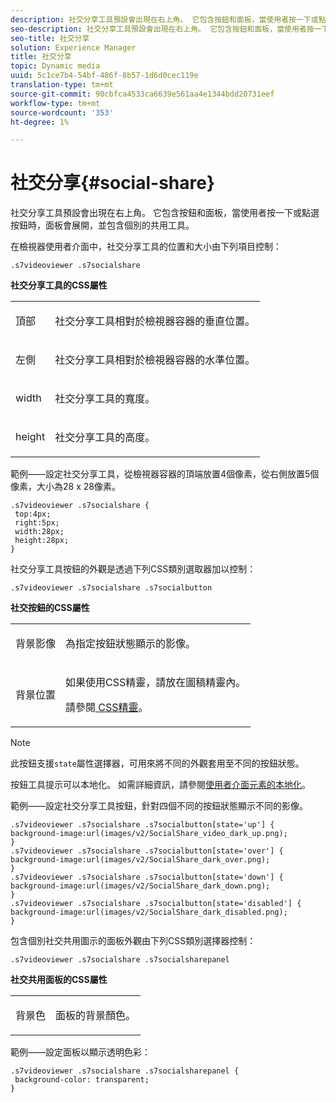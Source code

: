 ```yaml
---
description: 社交分享工具預設會出現在右上角。 它包含按鈕和面板，當使用者按一下或點選按鈕時，面板會展開，並包含個別的共用工具。
seo-description: 社交分享工具預設會出現在右上角。 它包含按鈕和面板，當使用者按一下或點選按鈕時，面板會展開，並包含個別的共用工具。
seo-title: 社交分享
solution: Experience Manager
title: 社交分享
topic: Dynamic media
uuid: 5c1ce7b4-54bf-486f-8b57-1d6d0cec119e
translation-type: tm+mt
source-git-commit: 90cbfca4533ca6639e561aa4e1344bdd20731eef
workflow-type: tm+mt
source-wordcount: '353'
ht-degree: 1%

---
```



# 社交分享{#social-share}

社交分享工具預設會出現在右上角。 它包含按鈕和面板，當使用者按一下或點選按鈕時，面板會展開，並包含個別的共用工具。

<!--<a id="section_061E550C1C1D4DB2BD663A898895B38C"></a>-->

在檢視器使用者介面中，社交分享工具的位置和大小由下列項目控制：

```
.s7videoviewer .s7socialshare
```

**社交分享工具的CSS屬性**

<table id="table_C48C56E696304C9BAFEE71BA9EA9A174"> 
 <tbody> 
  <tr> 
   <td colname="col1"> <p> <span class="codeph"> 頂部 </span> </p> </td> 
   <td colname="col2"> <p> 社交分享工具相對於檢視器容器的垂直位置。 </p> </td> 
  </tr> 
  <tr> 
   <td colname="col1"> <p> <span class="codeph"> 左側 </span> </p> </td> 
   <td colname="col2"> <p> 社交分享工具相對於檢視器容器的水準位置。 </p> </td> 
  </tr> 
  <tr> 
   <td colname="col1"> <p> <span class="codeph"> width </span> </p> </td> 
   <td colname="col2"> <p> 社交分享工具的寬度。 </p> </td> 
  </tr> 
  <tr> 
   <td colname="col1"> <p> <span class="codeph"> height </span> </p> </td> 
   <td colname="col2"> <p>社交分享工具的高度。 </p> </td> 
  </tr> 
 </tbody> 
</table>

範例——設定社交分享工具，從檢視器容器的頂端放置4個像素，從右側放置5個像素，大小為28 x 28像素。

```
.s7videoviewer .s7socialshare { 
 top:4px; 
 right:5px; 
 width:28px; 
 height:28px; 
}
```

社交分享工具按鈕的外觀是透過下列CSS類別選取器加以控制：

```
.s7videoviewer .s7socialshare .s7socialbutton
```

**社交按鈕的CSS屬性**

<table id="table_A18B6978EC304C378F5FE92DD44D138D"> 
 <tbody> 
  <tr> 
   <td colname="col1"> <p> <span class="codeph"> 背景影像  </span> </p> </td> 
   <td colname="col2"> <p> 為指定按鈕狀態顯示的影像。 </p> </td> 
  </tr> 
  <tr> 
   <td colname="col1"> <p> <span class="codeph"> 背景位置  </span> </p> </td> 
   <td colname="col2"> <p> 如果使用CSS精靈，請放在圖稿精靈內。 </p> <p>請參閱<a href="../../../c-html5-s7-aem-asset-viewers/c-html5-video-reference/c-html5-video-viewer-20-customizingviewer/c-html5-video-viewer-20-customizingviewer.md#section-9b6d8d601cb441d08214dada7bb4eddc" format="dita" scope="local"> CSS精靈</a>。 </p> </td> 
  </tr> 
 </tbody> 
</table>

>[!NOTE]
>
>此按鈕支援`state`屬性選擇器，可用來將不同的外觀套用至不同的按鈕狀態。

按鈕工具提示可以本地化。 如需詳細資訊，請參閱[使用者介面元素的本地化](../../../c-html5-s7-aem-asset-viewers/c-html5-video-reference/r-html5-video-viewer-20-localization.md#concept-1d5ca2d8480f4064a51eddba13940aad)。

範例——設定社交分享工具按鈕，針對四個不同的按鈕狀態顯示不同的影像。

```
.s7videoviewer .s7socialshare .s7socialbutton[state='up'] { 
background-image:url(images/v2/SocialShare_video_dark_up.png); 
} 
.s7videoviewer .s7socialshare .s7socialbutton[state='over'] { 
background-image:url(images/v2/SocialShare_dark_over.png); 
} 
.s7videoviewer .s7socialshare .s7socialbutton[state='down'] { 
background-image:url(images/v2/SocialShare_dark_down.png); 
} 
.s7videoviewer .s7socialshare .s7socialbutton[state='disabled'] { 
background-image:url(images/v2/SocialShare_dark_disabled.png); 
}
```

包含個別社交共用圖示的面板外觀由下列CSS類別選擇器控制：

```
.s7videoviewer .s7socialshare .s7socialsharepanel
```

**社交共用面板的CSS屬性**

<table id="table_86E777A5851F47D6A49D966E24A9A6CD"> 
 <tbody> 
  <tr> 
   <td colname="col1"> <p> <span class="codeph"> 背景色  </span> </p> </td> 
   <td colname="col2"> <p>面板的背景顏色。 </p> </td> 
  </tr> 
 </tbody> 
</table>

範例——設定面板以顯示透明色彩：

```
.s7videoviewer .s7socialshare .s7socialsharepanel { 
 background-color: transparent; 
}
```


